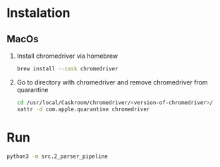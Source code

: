 # Instalation

## MacOs

1. Install chromedriver via homebrew

    ```sh
    brew install --cask chromedriver
    ```

2. Go to directory with chromedriver and remove chromedriver from quarantine

    ```sh
    cd /usr/local/Caskroom/chromedriver/<version-of-chromedriver>/
    xattr -d com.apple.quarantine chromedriver
    ```

# Run

```sh
python3 -m src.2_parser_pipeline
```
